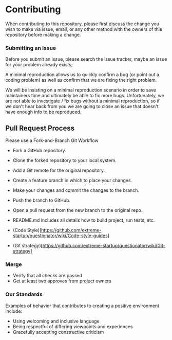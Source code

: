 # Contributing

When contributing to this repository, please first discuss the change you wish to make via issue,
email, or any other method with the owners of this repository before making a change. 

### <a name="submit-issue"></a> Submitting an Issue

Before you submit an issue, please search the issue tracker, maybe an issue for your problem already exists;

A minimal reproduction allows us to quickly confirm a bug (or point out a coding problem) as well as confirm that we are fixing the right problem.

We will be insisting on a minimal reproduction scenario in order to save maintainers time and ultimately be able to fix more bugs. 
Unfortunately, we are not able to investigate / fix bugs without a minimal reproduction, so if we don't hear back from you we are going to close an issue that doesn't have enough info to be reproduced.

## Pull Request Process

Please use a Fork-and-Branch Git Workflow

* Fork a GitHub repository.
* Clone the forked repository to your local system.
* Add a Git remote for the original repository.
* Create a feature branch in which to place your changes.
* Make your changes and commit the changes to the branch.
* Push the branch to GitHub.
* Open a pull request from the new branch to the original repo.

* README.md includes all details how to build project, run tests, etc.
* (Code Style)[https://github.com/extreme-startup/questionator/wiki/Code-style-guides]
* (Git strategy)[https://github.com/extreme-startup/questionator/wiki/Git-strategy]

### Merge

* Verify that all checks are passed
* Get at least two approves from project owners


### Our Standards

Examples of behavior that contributes to creating a positive environment
include:

* Using welcoming and inclusive language
* Being respectful of differing viewpoints and experiences
* Gracefully accepting constructive criticism
